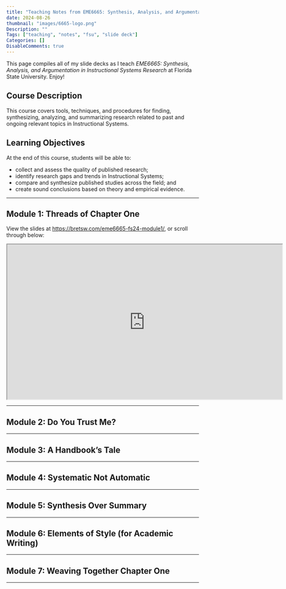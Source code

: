 ```yaml
---
title: "Teaching Notes from EME6665: Synthesis, Analysis, and Argumentation in Instructional Systems Research (Fall 2024)"
date: 2024-08-26
thumbnail: "images/6665-logo.png"
Description: ""
Tags: ["teaching", "notes", "fsu", "slide deck"]
Categories: []
DisableComments: true
---
```


This page compiles all of my slide decks as I teach *EME6665: Synthesis, Analysis, and Argumentation in Instructional Systems Research* at Florida State University. Enjoy!

## Course Description

This course covers tools, techniques, and procedures for finding, synthesizing, analyzing, and summarizing research related to past and ongoing relevant topics in Instructional Systems.

## Learning Objectives

At the end of this course, students will be able to:

- collect and assess the quality of published research;
- identify research gaps and trends in Instructional Systems;
- compare and synthesize published studies across the field; and
- create sound conclusions based on theory and empirical evidence.

---

## Module 1: Threads of Chapter One

View the slides at https://bretsw.com/eme6665-fs24-module1/, or scroll through below:

<iframe id="Module 1 slide deck"
    title="Module 1 slide deck"
    width="720"
    height="405"
    src="https://bretsw.com/eme6665-fs24-module1/">
</iframe>

---

## Module 2: Do You Trust Me?



---

## Module 3: A Handbook’s Tale



---

## Module 4: Systematic Not Automatic



---

## Module 5: Synthesis Over Summary



---

## Module 6: Elements of Style (for Academic Writing)



---

## Module 7: Weaving Together Chapter One



---

